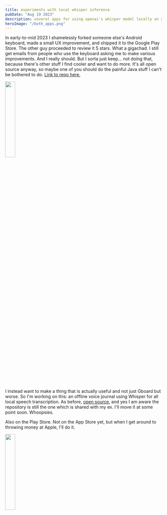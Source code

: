 ```yaml
---
title: experiments with local whisper inference
pubDate: "Aug 19 2023"
description: several apps for using openai's whisper model locally on your mobile device
heroImage: "/both_apps.png"
---
```


In early-to-mid 2023 I shamelessly forked someone else's Android keyboard, made a small UX improvement, and
shipped it to the Google Play Store. The other guy proceeded to review it 5 stars. What a gigachad.
I still get emails from people who use the keyboard asking me to make various improvements. And I really should.
But I sorta just keep... not doing that, because there's other stuff I find cooler and want to do more.
It's all open source anyway, so maybe one of you should do the painful Java stuff I can't be bothered to do. [Link to repo here.](https://github.com/kaisoapbox/WhisperVoiceKeyboard)

<a href="https://play.google.com/store/apps/details?id=kaizo.co.WhisperVoiceKeyboard">
  <img src="https://cdn.rawgit.com/steverichey/google-play-badge-svg/master/img/en_get.svg" width="25%">
</a>

I instead want to make a thing that is actually useful and not just Gboard but worse. So I'm working on this:
an offline voice journal using Whisper for all local speech transcription. As before, [open source](https://github.com/kaizoco/WhisperJournal), and yes I am aware the repository is still the one which is shared with my ex. I'll move it at some point soon. Whoopsies.

Also on the Play Store. Not on the App Store yet, but when I get around to throwing money at Apple, I'll do it.

<a href="https://play.google.com/store/apps/details?id=com.kaizoco.whisperjournal">
<img src="https://cdn.rawgit.com/steverichey/google-play-badge-svg/master/img/en_get.svg" width="25%">
</a>
